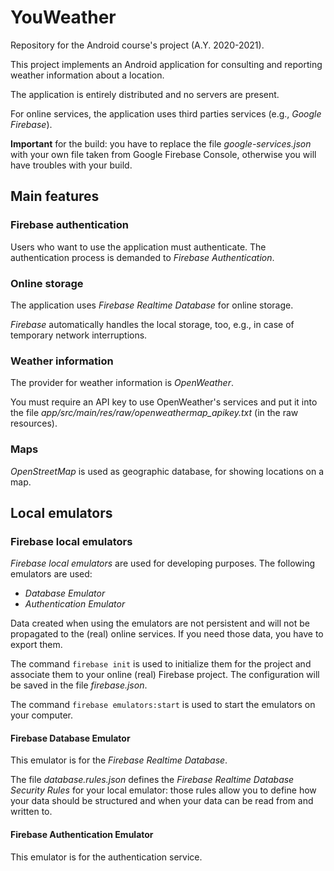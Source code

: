 YouWeather
==========

Repository for the Android course's project (A.Y. 2020-2021).

This project implements an Android application for consulting and reporting weather information
about a location.

The application is entirely distributed and no servers are present.

For online services, the application uses third parties services (e.g., *Google Firebase*).

**Important** for the build: you have to replace the file *google-services.json* with your own file
taken from Google Firebase Console, otherwise you will have troubles with your build.

## Main features

### Firebase authentication

Users who want to use the application must authenticate. The authentication process is demanded to
*Firebase Authentication*.

### Online storage

The application uses *Firebase Realtime Database* for online storage.

*Firebase* automatically handles the local storage, too, e.g., in case of temporary network
interruptions.

### Weather information

The provider for weather information is *OpenWeather*.

You must require an API key to use OpenWeather's services and put it into the file
*app/src/main/res/raw/openweathermap_apikey.txt* (in the raw resources).

### Maps

*OpenStreetMap* is used as geographic database, for showing locations on a map.

## Local emulators

### Firebase local emulators

*Firebase local emulators* are used for developing purposes. The following emulators are used:

- *Database Emulator*
- *Authentication Emulator*

Data created when using the emulators are not persistent and will not be propagated to the (real)
online services. If you need those data, you have to export them.

The command `firebase init` is used to initialize them for the project and associate them to your
online (real) Firebase project. The configuration will be saved in the file *firebase.json*.

The command `firebase emulators:start` is used to start the emulators on your computer.

#### Firebase Database Emulator

This emulator is for the *Firebase Realtime Database*.

The file *database.rules.json* defines the *Firebase Realtime Database Security Rules* for your
local emulator: those rules allow you to define how your data should be structured and when your
data can be read from and written to.

#### Firebase Authentication Emulator

This emulator is for the authentication service.